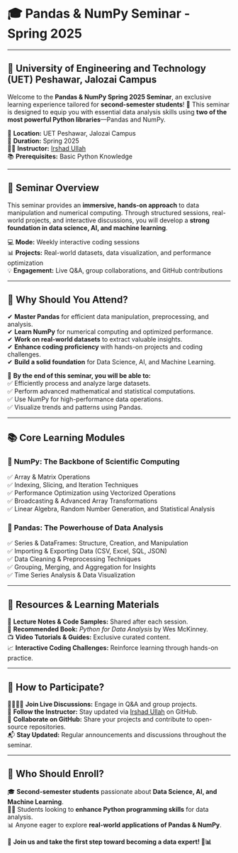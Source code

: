 # 🎓 **Pandas & NumPy Seminar - Spring 2025**  

---

## 🏫 **University of Engineering and Technology (UET) Peshawar, Jalozai Campus**  

Welcome to the **Pandas & NumPy Spring 2025 Seminar**, an exclusive learning experience tailored for **second-semester students**! 🚀 This seminar is designed to equip you with essential data analysis skills using **two of the most powerful Python libraries**—Pandas and NumPy.

📍 **Location:** UET Peshawar, Jalozai Campus  
📆 **Duration:** Spring 2025  
👨‍🏫 **Instructor:** [Irshad Ullah](https://github.com/irshadarif)  
📚 **Prerequisites:** Basic Python Knowledge  

---

## 📌 **Seminar Overview**  
This seminar provides an **immersive, hands-on approach** to data manipulation and numerical computing. Through structured sessions, real-world projects, and interactive discussions, you will develop a **strong foundation in data science, AI, and machine learning**.

💻 **Mode:** Weekly interactive coding sessions  
📊 **Projects:** Real-world datasets, data visualization, and performance optimization  
💡 **Engagement:** Live Q&A, group collaborations, and GitHub contributions  

---

## 🎯 **Why Should You Attend?**  
✔ **Master Pandas** for efficient data manipulation, preprocessing, and analysis.  
✔ **Learn NumPy** for numerical computing and optimized performance.  
✔ **Work on real-world datasets** to extract valuable insights.  
✔ **Enhance coding proficiency** with hands-on projects and coding challenges.  
✔ **Build a solid foundation** for Data Science, AI, and Machine Learning.  

🚀 **By the end of this seminar, you will be able to:**  
✅ Efficiently process and analyze large datasets.  
✅ Perform advanced mathematical and statistical computations.  
✅ Use NumPy for high-performance data operations.  
✅ Visualize trends and patterns using Pandas.  

---

## 📚 **Core Learning Modules**  

### 🔷 **NumPy: The Backbone of Scientific Computing**  
✅ Array & Matrix Operations  
✅ Indexing, Slicing, and Iteration Techniques  
✅ Performance Optimization using Vectorized Operations  
✅ Broadcasting & Advanced Array Transformations  
✅ Linear Algebra, Random Number Generation, and Statistical Analysis  

### 🔷 **Pandas: The Powerhouse of Data Analysis**  
✅ Series & DataFrames: Structure, Creation, and Manipulation  
✅ Importing & Exporting Data (CSV, Excel, SQL, JSON)  
✅ Data Cleaning & Preprocessing Techniques  
✅ Grouping, Merging, and Aggregation for Insights  
✅ Time Series Analysis & Data Visualization  

---

## 🎨 **Resources & Learning Materials**  
📂 **Lecture Notes & Code Samples:** Shared after each session.  
📑 **Recommended Book:** *Python for Data Analysis* by Wes McKinney.  
📺 **Video Tutorials & Guides:** Exclusive curated content.  
📈 **Interactive Coding Challenges:** Reinforce learning through hands-on practice.  

---

## 📢 **How to Participate?**  
👨‍👩‍👧‍👦 **Join Live Discussions:** Engage in Q&A and group projects.  
🔗 **Follow the Instructor:** Stay updated via [Irshad Ullah](https://github.com/irshadarif) on GitHub.  
📌 **Collaborate on GitHub:** Share your projects and contribute to open-source repositories.  
📬 **Stay Updated:** Regular announcements and discussions throughout the seminar.  

---

## 🌟 **Who Should Enroll?**  
🎓 **Second-semester students** passionate about **Data Science, AI, and Machine Learning**.  
👨‍💻 Students looking to **enhance Python programming skills** for data analysis.  
📊 Anyone eager to explore **real-world applications of Pandas & NumPy**.  

📣 **Join us and take the first step toward becoming a data expert! 🚀📊**
